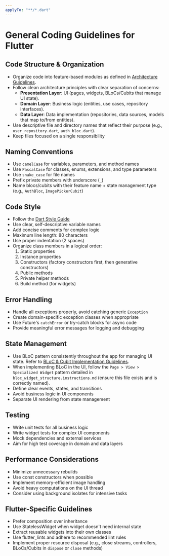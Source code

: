 ```yaml
---
applyTo: "**/*.dart"
---
```

<!-- Last reviewed: 2025-05-23 -->
# General Coding Guidelines for Flutter

## Code Structure & Organization

- Organize code into feature-based modules as defined in [Architecture Guidelines](./architecture-guidelines.instructions.md).
- Follow clean architecture principles with clear separation of concerns:
  - **Presentation Layer**: UI (pages, widgets, BLoCs/Cubits that manage UI state).
  - **Domain Layer**: Business logic (entities, use cases, repository interfaces).
  - **Data Layer**: Data implementation (repositories, data sources, models that map to/from entities).
- Use descriptive file and directory names that reflect their purpose (e.g., `user_repository.dart`, `auth_bloc.dart`).
- Keep files focused on a single responsibility

## Naming Conventions

- Use `camelCase` for variables, parameters, and method names
- Use `PascalCase` for classes, enums, extensions, and type parameters
- Use `snake_case` for file names
- Prefix private members with underscore (`_`)
- Name blocs/cubits with their feature name + state management type (e.g., `AuthBloc`, `ImagePickerCubit`)

## Code Style

- Follow the [Dart Style Guide](https://dart.dev/guides/language/effective-dart/style)
- Use clear, self-descriptive variable names
- Add concise comments for complex logic
- Maximum line length: 80 characters
- Use proper indentation (2 spaces)
- Organize class members in a logical order:
  1. Static properties
  2. Instance properties
  3. Constructors (factory constructors first, then generative constructors)
  4. Public methods
  5. Private helper methods
  6. Build method (for widgets)

## Error Handling

- Handle all exceptions properly, avoid catching generic `Exception`
- Create domain-specific exception classes when appropriate
- Use Future's `catchError` or try-catch blocks for async code
- Provide meaningful error messages for logging and debugging

## State Management

- Use BLoC pattern consistently throughout the app for managing UI state. Refer to [BLoC & Cubit Implementation Guidelines](./bloc-guidelines.instructions.md).
- When implementing BLoC in the UI, follow the `Page > View > Specialized Widget` pattern detailed in `bloc_widget_structure.instructions.md` (ensure this file exists and is correctly named).
- Define clear events, states, and transitions
- Avoid business logic in UI components
- Separate UI rendering from state management

## Testing

- Write unit tests for all business logic
- Write widget tests for complex UI components
- Mock dependencies and external services
- Aim for high test coverage in domain and data layers

## Performance Considerations

- Minimize unnecessary rebuilds
- Use const constructors when possible
- Implement memory-efficient image handling
- Avoid heavy computations on the UI thread
- Consider using background isolates for intensive tasks

## Flutter-Specific Guidelines

- Prefer composition over inheritance
- Use StatelessWidget when widget doesn't need internal state
- Extract reusable widgets into their own classes
- Use flutter_lints and adhere to recommended lint rules
- Implement proper resource disposal (e.g., close streams, controllers, BLoCs/Cubits in `dispose` or `close` methods)
